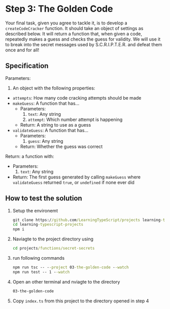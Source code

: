 # Step 3: The Golden Code

Your final task, given you agree to tackle it, is to develop a `createCodeCracker` function.
It should take an object of settings as described below.
It will return a function that, when given a code, repeatedly makes a guess and checks the guess for validity.
We will use it to break into the secret messages used by S.C.R.I.P.T.E.R. and defeat them once and for all!

## Specification

Parameters:

1. An object with the following properties:

- `attempts`: How many code cracking attempts should be made
- `makeGuess`: A function that has...
  - Parameters:
    1. `text`: Any string
    2. `attempt`: Which number attempt is happening
  - Return: A string to use as a guess
- `validateGuess`: A function that has...
  - Parameters:
    1. `guess`: Any string
  - Return: Whether the guess was correct

Return: a function with:

- Parameters:
  1. `text`: Any string
- Return: The first guess generated by calling `makeGuess` where `validateGuess` returned `true`, or `undefined` if none ever did

## How to test the solution

1. Setup the environemt

   ```cmd
   git clone https://github.com/LearningTypeScript/projects learning-typescript-projects
   cd learning-typescript-projects
   npm i
   ```

2. Naviagte to the project directory using

   ```cmd
   cd projects/functions/secret-secrets
   ```

3. run following commands

   ```cmd
   npm run tsc -- --project 03-the-golden-code --watch
   npm run test -- 1 --watch
   ```

4. Open an other terminal and nviagte to the directory

   ```cmd
   03-the-golden-code
   ```

5. Copy `index.ts` from this project to the directory opened in step 4
